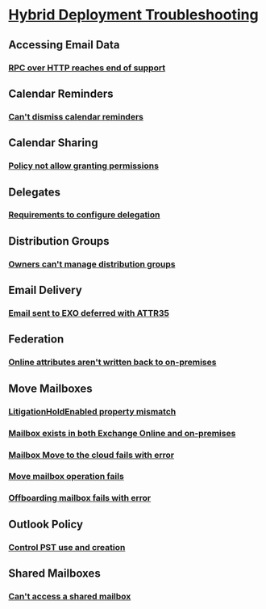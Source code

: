 # [Hybrid Deployment Troubleshooting](../exchange-hybrid.md)

## Accessing Email Data
### [RPC over HTTP reaches end of support](../accessing-email-data/rpc-over-http-end-of-support.md)

## Calendar Reminders
### [Can't dismiss calendar reminders](../calendar-reminders/cannot-dismiss-outlook-calendar-reminders.md)

## Calendar Sharing
### [Policy not allow granting permissions](../calendar-sharing/policy-permissions-issue.md)

## Delegates
### [Requirements to configure delegation](../delegates/overview-delegation-office-365-hybrid.md)

## Distribution Groups
### [Owners can't manage distribution groups](../distribution-groups/cannot-manage-dg.md)

## Email Delivery
### [Email sent to EXO deferred with ATTR35](../email-delivery/wrong-office-365-region-exo.md)

## Federation
### [Online attributes aren't written back to on-premises](../federation/attribute-not-written-to-azure-ad.md)

## Move Mailboxes
### [LitigationHoldEnabled property mismatch](../move-mailboxes/litigationholdenabled-property-differs-onpremises-cloud.md)
### [Mailbox exists in both Exchange Online and on-premises](../move-mailboxes/mailbox-exists-exo-onpremises.md)
### [Mailbox Move to the cloud fails with error](../move-mailboxes/mailbox-move-to-cloud-fail-with-error.md)
### [Move mailbox operation fails](../move-mailboxes/hybrid-move-fails.md)
### [Offboarding mailbox fails with error](../move-mailboxes/offboarding-mailbox-fails-homemdb-homemta.md)


## Outlook Policy
### [Control PST use and creation](../outlook-policy/control-pst-use.md)

## Shared Mailboxes
### [Can't access a shared mailbox](../shared-mailboxes/cannot-access-mailbox.md)
